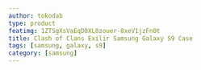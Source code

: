 ```yaml
---
author: tokodab
type: product
featimg: 1ZTSgXsVaEqD0XL8zouer-8xeV1jzFn0t
title: Clash of Clans Exilir Samsung Galaxy S9 Case
tags: [samsung, galaxy, s9]
category: [samsung]
---
```

